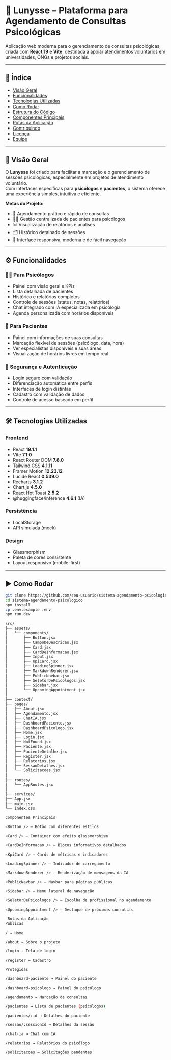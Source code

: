 # 🌙 Lunysse – Plataforma para Agendamento de Consultas Psicológicas

Aplicação web moderna para o gerenciamento de consultas psicológicas, criada com **React 19** e **Vite**, destinada a apoiar atendimentos voluntários em universidades, ONGs e projetos sociais.

---

## 📑 Índice
- [Visão Geral](#-visão-geral)
- [Funcionalidades](#️-funcionalidades)
- [Tecnologias Utilizadas](#-tecnologias-utilizadas)
- [Como Rodar](#️-como-rodar)
- [Estrutura do Código](#-estrutura-do-código)
- [Componentes Principais](#-componentes-principais)
- [Rotas da Aplicação](#-rotas-da-aplicação)
- [Contribuindo](#-contribuindo)
- [Licença](#-licença)
- [Equipe](#-equipe)

---

## 🎯 Visão Geral
O **Lunysse** foi criado para facilitar a marcação e o gerenciamento de sessões psicológicas, especialmente em projetos de atendimento voluntário.  
Com interfaces específicas para **psicólogos** e **pacientes**, o sistema oferece uma experiência simples, intuitiva e eficiente.

**Metas do Projeto:**
- 📅 Agendamento prático e rápido de consultas  
- 👩‍⚕️ Gestão centralizada de pacientes para psicólogos  
- 📊 Visualização de relatórios e análises  
- 🗂️ Histórico detalhado de sessões  
- 📱 Interface responsiva, moderna e de fácil navegação  

---

## ⚙️ Funcionalidades

### 👩‍⚕️ Para Psicólogos
- Painel com visão geral e KPIs  
- Lista detalhada de pacientes  
- Histórico e relatórios completos  
- Controle de sessões (status, notas, relatórios)  
- Chat integrado com IA especializada em psicologia  
- Agenda personalizada com horários disponíveis  

### 👤 Para Pacientes
- Painel com informações de suas consultas  
- Marcação flexível de sessões (psicólogo, data, hora)  
- Ver especialistas disponíveis e suas áreas  
- Visualização de horários livres em tempo real  

### 🔐 Segurança e Autenticação
- Login seguro com validação  
- Diferenciação automática entre perfis  
- Interfaces de login distintas  
- Cadastro com validação de dados  
- Controle de acesso baseado em perfil  

---

## 🛠️ Tecnologias Utilizadas

### Frontend
- React **19.1.1**  
- Vite **7.1.0**  
- React Router DOM **7.8.0**  
- Tailwind CSS **4.1.11**  
- Framer Motion **12.23.12**  
- Lucide React **0.539.0**  
- Recharts **3.1.2**  
- Chart.js **4.5.0**  
- React Hot Toast **2.5.2**  
- @huggingface/inference **4.6.1** (IA)  

### Persistência
- LocalStorage  
- API simulada (mock)  

### Design
- Glassmorphism  
- Paleta de cores consistente  
- Layout responsivo (mobile-first)  

---

## ▶️ Como Rodar

```bash
git clone https://github.com/seu-usuario/sistema-agendamento-psicologico.git
cd sistema-agendamento-psicologico
npm install
cp .env.example .env   
npm run dev

src/
├── assets/
│   └── components/       
│       ├── Button.jsx
│       ├── CampoDeDescricao.jsx
│       ├── Card.jsx
│       ├── CardDeInformacao.jsx
│       ├── Input.jsx
│       ├── KpiCard.jsx
│       ├── LoadingSpinner.jsx
│       ├── MarkdownRenderer.jsx
│       ├── PublicNavbar.jsx
│       ├── SeletorDePsicologos.jsx
│       ├── Sidebar.jsx
│       └── UpcomingAppointment.jsx
│
├── context/              
├── pages/                
│   ├── About.jsx
│   ├── Agendamento.jsx
│   ├── ChatIA.jsx
│   ├── DashboardPaciente.jsx
│   ├── DashboardPsicologo.jsx
│   ├── Home.jsx
│   ├── Login.jsx
│   ├── NotFound.jsx
│   ├── Paciente.jsx
│   ├── PacienteDetalhe.jsx
│   ├── Register.jsx
│   ├── Relatorios.jsx
│   ├── SessaoDetalhes.jsx
│   └── Solicitacoes.jsx
│
├── routes/
│   └── AppRoutes.jsx     
│
├── services/             
├── App.jsx              
├── main.jsx              
└── index.css         

Componentes Principais

<Button /> – Botão com diferentes estilos

<Card /> – Container com efeito glassmorphism

<CardDeInformacao /> – Blocos informativos detalhados

<KpiCard /> – Cards de métricas e indicadores

<LoadingSpinner /> – Indicador de carregamento

<MarkdownRenderer /> – Renderização de mensagens da IA

<PublicNavbar /> – Navbar para páginas públicas

<Sidebar /> – Menu lateral de navegação

<SeletorDePsicologos /> – Escolha de profissional no agendamento

<UpcomingAppointment /> – Destaque de próximas consultas

 Rotas da Aplicação
Públicas

/ → Home

/about → Sobre o projeto

/login → Tela de login

/register → Cadastro

Protegidas

/dashboard-paciente → Painel do paciente

/dashboard-psicologo → Painel do psicólogo

/agendamento → Marcação de consultas

/pacientes → Lista de pacientes (psicólogos)

/pacientes/:id → Detalhes do paciente

/sessao/:sessionId → Detalhes da sessão

/chat-ia → Chat com IA

/relatorios → Relatórios do psicólogo

/solicitacoes → Solicitações pendentes